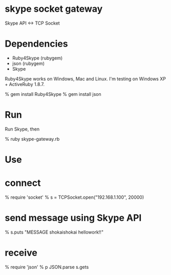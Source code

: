 skype socket gateway
====================
Skype API <-> TCP Socket


Dependencies
============
* Ruby4Skype (rubygem)
* json (rubygem)
* Skype

Ruby4Skype works on Windows, Mac and Linux.
I'm testing on Windows XP + ActiveRuby 1.8.7.

   % gem install Ruby4Skype 
   % gem install json


Run
===

Run Skype, then

   % ruby skype-gateway.rb


Use
===

   # connect
   % require 'socket'
   % s = TCPSocket.open("192.168.1.100", 20000)

   # send message using Skype API
   % s.puts "MESSAGE shokaishokai hellowork!!"

   # receive
   % require 'json'
   % p JSON.parse s.gets
